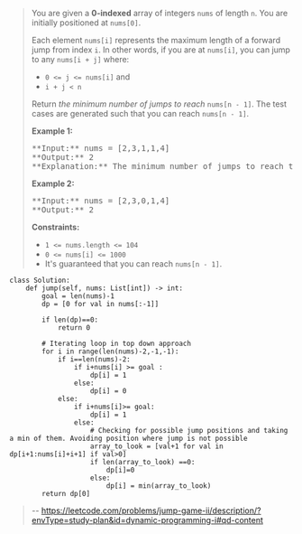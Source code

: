 > You are given a **0-indexed** array of integers `nums` of length `n`. You are initially positioned at `nums[0]`.
> 
> Each element `nums[i]` represents the maximum length of a forward jump from index `i`. In other words, if you are at `nums[i]`, you can jump to any `nums[i + j]` where:
> 
> *   `0 <= j <= nums[i]` and
> *   `i + j < n`
> 
> Return _the minimum number of jumps to reach_ `nums[n - 1]`. The test cases are generated such that you can reach `nums[n - 1]`.
> 
> **Example 1:**
> 
> <pre>**Input:** nums = [2,3,1,1,4]
> **Output:** 2
> **Explanation:** The minimum number of jumps to reach the last index is 2\. Jump 1 step from index 0 to 1, then 3 steps to the last index.
> </pre>
> 
> **Example 2:**
> 
> <pre>**Input:** nums = [2,3,0,1,4]
> **Output:** 2
> </pre>
> 
> **Constraints:**
> 
> *   `1 <= nums.length <= 104`
> *   `0 <= nums[i] <= 1000`
> *   It's guaranteed that you can reach `nums[n - 1]`.
>
```
class Solution:
    def jump(self, nums: List[int]) -> int:
        goal = len(nums)-1
        dp = [0 for val in nums[:-1]]

        if len(dp)==0:
            return 0
        
        # Iterating loop in top down approach
        for i in range(len(nums)-2,-1,-1):
            if i==len(nums)-2:
                if i+nums[i] >= goal :
                    dp[i] = 1
                else:
                    dp[i] = 0
            else:
                if i+nums[i]>= goal:
                    dp[i] = 1
                else:
                    # Checking for possible jump positions and taking a min of them. Avoiding position where jump is not possible
                    array_to_look = [val+1 for val in dp[i+1:nums[i]+i+1] if val>0]
                    if len(array_to_look) ==0:
                        dp[i]=0
                    else:
                        dp[i] = min(array_to_look)
        return dp[0]
```
> -- https://leetcode.com/problems/jump-game-ii/description/?envType=study-plan&id=dynamic-programming-i#qd-content
